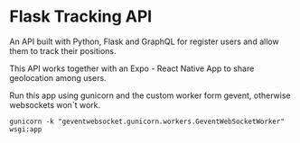 # Flask Tracking API

An API built with Python, Flask and GraphQL for register users and allow them to track their positions.

This API works together with an Expo - React Native App to share geolocation among users.

Run this app using gunicorn and the custom worker form gevent, otherwise websockets won`t work.

```
gunicorn -k "geventwebsocket.gunicorn.workers.GeventWebSocketWorker" wsgi:app
```
